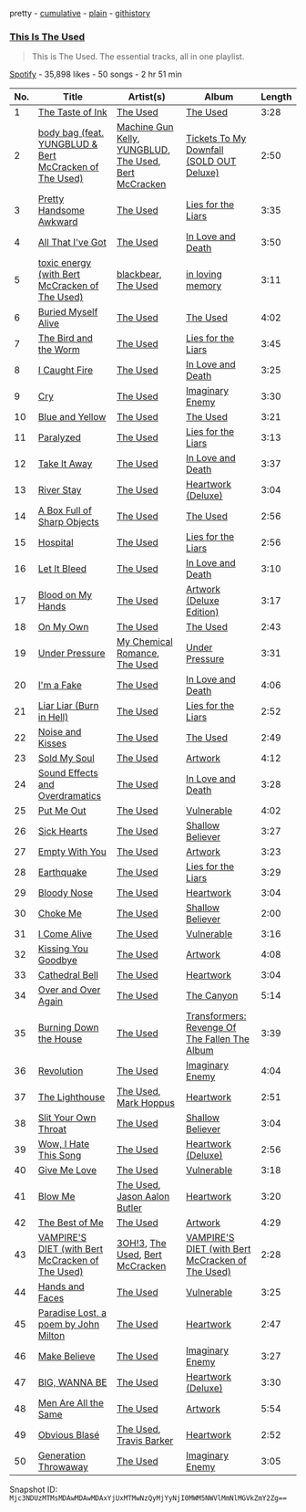 pretty - [cumulative](/playlists/cumulative/37i9dQZF1DZ06evO2ZCBBm.md) - [plain](/playlists/plain/37i9dQZF1DZ06evO2ZCBBm) - [githistory](https://github.githistory.xyz/mackorone/spotify-playlist-archive/blob/main/playlists/plain/37i9dQZF1DZ06evO2ZCBBm)

### [This Is The Used](https://open.spotify.com/playlist/37i9dQZF1DZ06evO2ZCBBm)

> This is The Used\. The essential tracks, all in one playlist.

[Spotify](https://open.spotify.com/user/spotify) - 35,898 likes - 50 songs - 2 hr 51 min

| No. | Title | Artist(s) | Album | Length |
|---|---|---|---|---|
| 1 | [The Taste of Ink](https://open.spotify.com/track/5jZ1Z2GFTf2gwmFc3qiUxs) | [The Used](https://open.spotify.com/artist/55VydwMyCuGcavwPuhutPL) | [The Used](https://open.spotify.com/album/57d5dFo7oN2yUyGfSKPrRv) | 3:28 |
| 2 | [body bag \(feat\. YUNGBLUD & Bert McCracken of The Used\)](https://open.spotify.com/track/0NZrY7Lc9g6V03hxRpfToV) | [Machine Gun Kelly](https://open.spotify.com/artist/6TIYQ3jFPwQSRmorSezPxX), [YUNGBLUD](https://open.spotify.com/artist/6Ad91Jof8Niiw0lGLLi3NW), [The Used](https://open.spotify.com/artist/55VydwMyCuGcavwPuhutPL), [Bert McCracken](https://open.spotify.com/artist/6ulyIBuifBzU35RsvFZIx0) | [Tickets To My Downfall \(SOLD OUT Deluxe\)](https://open.spotify.com/album/13lMLnHs5qsmm687oRc3VC) | 2:50 |
| 3 | [Pretty Handsome Awkward](https://open.spotify.com/track/77BfOPXhlnNaSbg647qkx2) | [The Used](https://open.spotify.com/artist/55VydwMyCuGcavwPuhutPL) | [Lies for the Liars](https://open.spotify.com/album/2UTLJA4Rxsth81uNh4Q6ox) | 3:35 |
| 4 | [All That I've Got](https://open.spotify.com/track/6IxQ0PdozaZKch1m8tGCwb) | [The Used](https://open.spotify.com/artist/55VydwMyCuGcavwPuhutPL) | [In Love and Death](https://open.spotify.com/album/10Mw53MGdbK8KjIhBM0Wx2) | 3:50 |
| 5 | [toxic energy \(with Bert McCracken of The Used\)](https://open.spotify.com/track/01tEAvdPLPREA9JT9Wpb26) | [blackbear](https://open.spotify.com/artist/2cFrymmkijnjDg9SS92EPM), [The Used](https://open.spotify.com/artist/55VydwMyCuGcavwPuhutPL) | [in loving memory](https://open.spotify.com/album/0ZvU2iSXtYxBeR9QzvHQau) | 3:11 |
| 6 | [Buried Myself Alive](https://open.spotify.com/track/746bHsY27aWTMYpoxqECOm) | [The Used](https://open.spotify.com/artist/55VydwMyCuGcavwPuhutPL) | [The Used](https://open.spotify.com/album/57d5dFo7oN2yUyGfSKPrRv) | 4:02 |
| 7 | [The Bird and the Worm](https://open.spotify.com/track/6tKky3l379dnGe7F85ztrJ) | [The Used](https://open.spotify.com/artist/55VydwMyCuGcavwPuhutPL) | [Lies for the Liars](https://open.spotify.com/album/2UTLJA4Rxsth81uNh4Q6ox) | 3:45 |
| 8 | [I Caught Fire](https://open.spotify.com/track/6z2Fx4b0hjqLdsJQOrNxbM) | [The Used](https://open.spotify.com/artist/55VydwMyCuGcavwPuhutPL) | [In Love and Death](https://open.spotify.com/album/10Mw53MGdbK8KjIhBM0Wx2) | 3:25 |
| 9 | [Cry](https://open.spotify.com/track/7jKziCSFvitg68mOsTd7RL) | [The Used](https://open.spotify.com/artist/55VydwMyCuGcavwPuhutPL) | [Imaginary Enemy](https://open.spotify.com/album/2UMvo9uU74jGUArNX7C7qT) | 3:30 |
| 10 | [Blue and Yellow](https://open.spotify.com/track/32GWSQbpg1Ea1MMvl8HN23) | [The Used](https://open.spotify.com/artist/55VydwMyCuGcavwPuhutPL) | [The Used](https://open.spotify.com/album/57d5dFo7oN2yUyGfSKPrRv) | 3:21 |
| 11 | [Paralyzed](https://open.spotify.com/track/7I106tELU6iawFLUJcBUx5) | [The Used](https://open.spotify.com/artist/55VydwMyCuGcavwPuhutPL) | [Lies for the Liars](https://open.spotify.com/album/2UTLJA4Rxsth81uNh4Q6ox) | 3:13 |
| 12 | [Take It Away](https://open.spotify.com/track/2PzjnmkdMr6eOkFwQgqmyC) | [The Used](https://open.spotify.com/artist/55VydwMyCuGcavwPuhutPL) | [In Love and Death](https://open.spotify.com/album/10Mw53MGdbK8KjIhBM0Wx2) | 3:37 |
| 13 | [River Stay](https://open.spotify.com/track/2PDjw1dzFPDBBUV1uXZ4KV) | [The Used](https://open.spotify.com/artist/55VydwMyCuGcavwPuhutPL) | [Heartwork \(Deluxe\)](https://open.spotify.com/album/4J2liOk0lc7aLArgpZE1So) | 3:04 |
| 14 | [A Box Full of Sharp Objects](https://open.spotify.com/track/6IK1mlU9pJPPjkYD6jrRR5) | [The Used](https://open.spotify.com/artist/55VydwMyCuGcavwPuhutPL) | [The Used](https://open.spotify.com/album/57d5dFo7oN2yUyGfSKPrRv) | 2:56 |
| 15 | [Hospital](https://open.spotify.com/track/6PSRgNVdVo7PeiDzOzzDsD) | [The Used](https://open.spotify.com/artist/55VydwMyCuGcavwPuhutPL) | [Lies for the Liars](https://open.spotify.com/album/2UTLJA4Rxsth81uNh4Q6ox) | 2:56 |
| 16 | [Let It Bleed](https://open.spotify.com/track/5kbXvXRsxSe6IzRpIFeURw) | [The Used](https://open.spotify.com/artist/55VydwMyCuGcavwPuhutPL) | [In Love and Death](https://open.spotify.com/album/10Mw53MGdbK8KjIhBM0Wx2) | 3:10 |
| 17 | [Blood on My Hands](https://open.spotify.com/track/5hNeatT8kKThMjqGNi9SZk) | [The Used](https://open.spotify.com/artist/55VydwMyCuGcavwPuhutPL) | [Artwork \(Deluxe Edition\)](https://open.spotify.com/album/3998jgjlz1fvCo57NoN07p) | 3:17 |
| 18 | [On My Own](https://open.spotify.com/track/3hccRLElirZOGOTHfCbg9p) | [The Used](https://open.spotify.com/artist/55VydwMyCuGcavwPuhutPL) | [The Used](https://open.spotify.com/album/57d5dFo7oN2yUyGfSKPrRv) | 2:43 |
| 19 | [Under Pressure](https://open.spotify.com/track/4j08A1efdJcVINBHSmQKPS) | [My Chemical Romance](https://open.spotify.com/artist/7FBcuc1gsnv6Y1nwFtNRCb), [The Used](https://open.spotify.com/artist/55VydwMyCuGcavwPuhutPL) | [Under Pressure](https://open.spotify.com/album/3yeNEy2TFt4hvtQ6sRichS) | 3:31 |
| 20 | [I'm a Fake](https://open.spotify.com/track/5li1sKlA0UhTk2rY0JIVUv) | [The Used](https://open.spotify.com/artist/55VydwMyCuGcavwPuhutPL) | [In Love and Death](https://open.spotify.com/album/10Mw53MGdbK8KjIhBM0Wx2) | 4:06 |
| 21 | [Liar Liar \(Burn in Hell\)](https://open.spotify.com/track/68A7cJ9HuOOwrilOhwOW5D) | [The Used](https://open.spotify.com/artist/55VydwMyCuGcavwPuhutPL) | [Lies for the Liars](https://open.spotify.com/album/2UTLJA4Rxsth81uNh4Q6ox) | 2:52 |
| 22 | [Noise and Kisses](https://open.spotify.com/track/3J0cTSuhrsoG9lY2AonjmH) | [The Used](https://open.spotify.com/artist/55VydwMyCuGcavwPuhutPL) | [The Used](https://open.spotify.com/album/57d5dFo7oN2yUyGfSKPrRv) | 2:49 |
| 23 | [Sold My Soul](https://open.spotify.com/track/68mlXME4DllvQgMbSsSimc) | [The Used](https://open.spotify.com/artist/55VydwMyCuGcavwPuhutPL) | [Artwork](https://open.spotify.com/album/0jfPsx2EKO0kvWcuYGNNTI) | 4:12 |
| 24 | [Sound Effects and Overdramatics](https://open.spotify.com/track/4dlyVQH6YlWuOOF2HZAFoz) | [The Used](https://open.spotify.com/artist/55VydwMyCuGcavwPuhutPL) | [In Love and Death](https://open.spotify.com/album/10Mw53MGdbK8KjIhBM0Wx2) | 3:28 |
| 25 | [Put Me Out](https://open.spotify.com/track/6XcLXKshSwwbShcndUY1Kh) | [The Used](https://open.spotify.com/artist/55VydwMyCuGcavwPuhutPL) | [Vulnerable](https://open.spotify.com/album/4Onu4JUb8cK11LGvVOZ4N8) | 4:02 |
| 26 | [Sick Hearts](https://open.spotify.com/track/3unplKLGy9fffR2HDbMWTa) | [The Used](https://open.spotify.com/artist/55VydwMyCuGcavwPuhutPL) | [Shallow Believer](https://open.spotify.com/album/1x5yyz6449G5rrSqZA2qnU) | 3:27 |
| 27 | [Empty With You](https://open.spotify.com/track/7caJcFZTtLzy0ZSol1AXKH) | [The Used](https://open.spotify.com/artist/55VydwMyCuGcavwPuhutPL) | [Artwork](https://open.spotify.com/album/0jfPsx2EKO0kvWcuYGNNTI) | 3:23 |
| 28 | [Earthquake](https://open.spotify.com/track/6yvlln6XHkgcZzKxMelh1X) | [The Used](https://open.spotify.com/artist/55VydwMyCuGcavwPuhutPL) | [Lies for the Liars](https://open.spotify.com/album/2UTLJA4Rxsth81uNh4Q6ox) | 3:29 |
| 29 | [Bloody Nose](https://open.spotify.com/track/7q9kMLY1nPqL4fxO4CgKhZ) | [The Used](https://open.spotify.com/artist/55VydwMyCuGcavwPuhutPL) | [Heartwork](https://open.spotify.com/album/7nuTopxM42gzBYG7iPbAGp) | 3:04 |
| 30 | [Choke Me](https://open.spotify.com/track/1oditvPc1cjhCleCocVlhu) | [The Used](https://open.spotify.com/artist/55VydwMyCuGcavwPuhutPL) | [Shallow Believer](https://open.spotify.com/album/1x5yyz6449G5rrSqZA2qnU) | 2:00 |
| 31 | [I Come Alive](https://open.spotify.com/track/006JXPV4FsK49ehd5lrWYG) | [The Used](https://open.spotify.com/artist/55VydwMyCuGcavwPuhutPL) | [Vulnerable](https://open.spotify.com/album/4Onu4JUb8cK11LGvVOZ4N8) | 3:16 |
| 32 | [Kissing You Goodbye](https://open.spotify.com/track/1GD14FW1m3XP8596se9WBk) | [The Used](https://open.spotify.com/artist/55VydwMyCuGcavwPuhutPL) | [Artwork](https://open.spotify.com/album/0jfPsx2EKO0kvWcuYGNNTI) | 4:08 |
| 33 | [Cathedral Bell](https://open.spotify.com/track/55P8hiMTFfvmTXWlB16seg) | [The Used](https://open.spotify.com/artist/55VydwMyCuGcavwPuhutPL) | [Heartwork](https://open.spotify.com/album/7nuTopxM42gzBYG7iPbAGp) | 3:04 |
| 34 | [Over and Over Again](https://open.spotify.com/track/4tLJlbnRoUz8BOfy2Xcsgk) | [The Used](https://open.spotify.com/artist/55VydwMyCuGcavwPuhutPL) | [The Canyon](https://open.spotify.com/album/2hqtN1MEtZFZTQZ4XwjoMe) | 5:14 |
| 35 | [Burning Down the House](https://open.spotify.com/track/0rzLLXjpITMF8FyBycxwgM) | [The Used](https://open.spotify.com/artist/55VydwMyCuGcavwPuhutPL) | [Transformers: Revenge Of The Fallen The Album](https://open.spotify.com/album/1fqibtpI0bwD73uQGeEnhn) | 3:39 |
| 36 | [Revolution](https://open.spotify.com/track/3er2yurebKOKZJR6H3IFTo) | [The Used](https://open.spotify.com/artist/55VydwMyCuGcavwPuhutPL) | [Imaginary Enemy](https://open.spotify.com/album/2UMvo9uU74jGUArNX7C7qT) | 4:04 |
| 37 | [The Lighthouse](https://open.spotify.com/track/5rnWJiqTb5mN5Cr3sKtxeU) | [The Used](https://open.spotify.com/artist/55VydwMyCuGcavwPuhutPL), [Mark Hoppus](https://open.spotify.com/artist/0FOYGJujASE1pCw5WNHf0g) | [Heartwork](https://open.spotify.com/album/7nuTopxM42gzBYG7iPbAGp) | 2:51 |
| 38 | [Slit Your Own Throat](https://open.spotify.com/track/1j8b6BNsHXaAImvIocZqHn) | [The Used](https://open.spotify.com/artist/55VydwMyCuGcavwPuhutPL) | [Shallow Believer](https://open.spotify.com/album/1x5yyz6449G5rrSqZA2qnU) | 3:04 |
| 39 | [Wow, I Hate This Song](https://open.spotify.com/track/552BP8WKoVwwnmwbm28h4i) | [The Used](https://open.spotify.com/artist/55VydwMyCuGcavwPuhutPL) | [Heartwork \(Deluxe\)](https://open.spotify.com/album/4J2liOk0lc7aLArgpZE1So) | 2:56 |
| 40 | [Give Me Love](https://open.spotify.com/track/6taJ6bkT6aiy0cEO3bSfSd) | [The Used](https://open.spotify.com/artist/55VydwMyCuGcavwPuhutPL) | [Vulnerable](https://open.spotify.com/album/4Onu4JUb8cK11LGvVOZ4N8) | 3:18 |
| 41 | [Blow Me](https://open.spotify.com/track/1vS7jjy99wfMVVC9nzZtX1) | [The Used](https://open.spotify.com/artist/55VydwMyCuGcavwPuhutPL), [Jason Aalon Butler](https://open.spotify.com/artist/7fvTBshis8LPl6TrjnfOsl) | [Heartwork](https://open.spotify.com/album/7nuTopxM42gzBYG7iPbAGp) | 3:20 |
| 42 | [The Best of Me](https://open.spotify.com/track/5bum8mmmDUVUAhgsz69TfA) | [The Used](https://open.spotify.com/artist/55VydwMyCuGcavwPuhutPL) | [Artwork](https://open.spotify.com/album/0jfPsx2EKO0kvWcuYGNNTI) | 4:29 |
| 43 | [VAMPIRE'S DIET \(with Bert McCracken of The Used\)](https://open.spotify.com/track/78ITp8KLeHWvtjjf42LXck) | [3OH!3](https://open.spotify.com/artist/0FWzNDaEu9jdgcYTbcOa4F), [The Used](https://open.spotify.com/artist/55VydwMyCuGcavwPuhutPL), [Bert McCracken](https://open.spotify.com/artist/6ulyIBuifBzU35RsvFZIx0) | [VAMPIRE'S DIET \(with Bert McCracken of The Used\)](https://open.spotify.com/album/7zQFULxk2VKVXrCsOFlGHJ) | 2:28 |
| 44 | [Hands and Faces](https://open.spotify.com/track/08ekG1d4iNye5Zpwb6s9fV) | [The Used](https://open.spotify.com/artist/55VydwMyCuGcavwPuhutPL) | [Vulnerable](https://open.spotify.com/album/4Onu4JUb8cK11LGvVOZ4N8) | 3:25 |
| 45 | [Paradise Lost, a poem by John Milton](https://open.spotify.com/track/0brRAViWRg60fyrCynTPxl) | [The Used](https://open.spotify.com/artist/55VydwMyCuGcavwPuhutPL) | [Heartwork](https://open.spotify.com/album/7nuTopxM42gzBYG7iPbAGp) | 2:47 |
| 46 | [Make Believe](https://open.spotify.com/track/7xoPwaMWYFsuL4NsmVpB7i) | [The Used](https://open.spotify.com/artist/55VydwMyCuGcavwPuhutPL) | [Imaginary Enemy](https://open.spotify.com/album/2UMvo9uU74jGUArNX7C7qT) | 3:27 |
| 47 | [BIG, WANNA BE](https://open.spotify.com/track/0uUEGPZyZh4eVj7hP9gyf7) | [The Used](https://open.spotify.com/artist/55VydwMyCuGcavwPuhutPL) | [Heartwork \(Deluxe\)](https://open.spotify.com/album/4J2liOk0lc7aLArgpZE1So) | 3:30 |
| 48 | [Men Are All the Same](https://open.spotify.com/track/7fLHdD5ONsHXtP7u8m11tI) | [The Used](https://open.spotify.com/artist/55VydwMyCuGcavwPuhutPL) | [Artwork](https://open.spotify.com/album/0jfPsx2EKO0kvWcuYGNNTI) | 5:54 |
| 49 | [Obvious Blasé](https://open.spotify.com/track/6uconLlN5bCZsWYZDcaty4) | [The Used](https://open.spotify.com/artist/55VydwMyCuGcavwPuhutPL), [Travis Barker](https://open.spotify.com/artist/4exLIFE8sISLr28sqG1qNX) | [Heartwork](https://open.spotify.com/album/7nuTopxM42gzBYG7iPbAGp) | 2:52 |
| 50 | [Generation Throwaway](https://open.spotify.com/track/3h7413CpAUx1ZhrI1zQizA) | [The Used](https://open.spotify.com/artist/55VydwMyCuGcavwPuhutPL) | [Imaginary Enemy](https://open.spotify.com/album/2UMvo9uU74jGUArNX7C7qT) | 3:05 |

Snapshot ID: `Mjc3NDUzMTMsMDAwMDAwMDAxYjUxMTMwNzQyMjYyNjI0MWM5NWVlMmNlMGVkZmY2Zg==`
